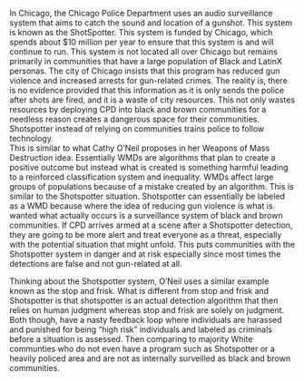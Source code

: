 In Chicago, the Chicago Police Department uses an audio surveillance system that aims to catch the sound and location of a gunshot. This system is known as the ShotSpotter. This system is funded by Chicago, which spends about $10 million per year to ensure that this system is and will continue to run. This system is not located all over Chicago but remains primarily in communities that have a large population of Black and LatinX personas. The city of Chicago insists that this program has reduced gun violence and increased arrests for gun-related crimes.  The reality is, there is no evidence provided that this information as it is only sends the police after shots are fired, and it is a waste of city resources. This not only wastes resources by deploying CPD into black and brown communities for a needless reason creates a dangerous space for their communities. Shotspotter instead of relying on communities trains police to follow technology.  
This is similar to what Cathy O’Neil proposes in her Weapons of Mass Destruction idea. Essentially WMDs are algorithms that plan to create a positive outcome but instead what is created is something harmful leading to a reinforced classification system and inequality. WMDs affect large groups of populations because of a mistake created by an algorithm. This is similar to the Shotspotter situation. Shotspotter can essentially be labeled as a WMD because where the idea of reducing gun violence is what is wanted what actually occurs is a surveillance system of black and brown communities. If CPD arrives armed at a scene after a Shotspotter detection, they are going to be more alert and treat everyone as a threat, especially with the potential situation that might unfold. This puts communities with the Shotspotter system in danger and at risk especially since most times the detections are false and not gun-related at all. 

Thinking about the Shotspotter system, O’Neil uses a similar example known as the stop and frisk. What is different from stop and frisk and Shotspotter is that shotspotter is an actual detection algorithm that then relies on human judgment whereas stop and frisk are solely on judgment. Both though, have a nasty feedback loop where individuals are harassed and punished for being “high risk” individuals and labeled as criminals before a situation is assessed. Then comparing to majority White communties who do not even have a program such as Shotspotter or a heavily policed area and are not as internally surveilled as black and brown communities. 
